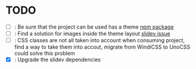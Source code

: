 # TODO

- [ ] : Be sure that the project can be used has a theme [npm package](https://www.npmjs.com/package/slidev-theme-ventus)
- [ ] : Find a solution for images inside the theme layout [slidev issue](https://github.com/slidevjs/slidev/pull/951)
- [ ] : CSS classes are not all taken into account when consuming project, find a way to take them into accout, migrate from WindiCSS to UnoCSS could solve this problem
- [x] : Upgrade the slidev dependencies